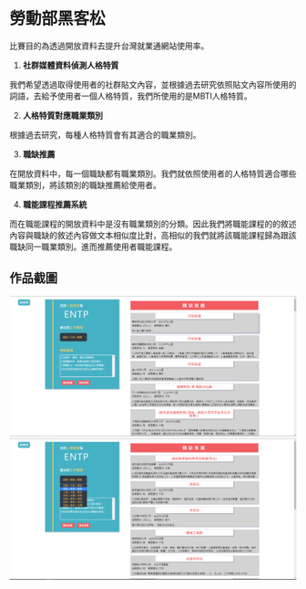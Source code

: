 勞動部黑客松
===
比賽目的為透過開放資料去提升台灣就業通網站使用率。
1. __社群媒體資料偵測人格特質__

我們希望透過取得使用者的社群貼文內容，並根據過去研究依照貼文內容所使用的詞語，去給予使用者一個人格特質，我們所使用的是MBTI人格特質。

2. __人格特質對應職業類別__

根據過去研究，每種人格特質會有其適合的職業類別。

3. __職缺推薦__

在開放資料中，每一個職缺都有職業類別。我們就依照使用者的人格特質適合哪些職業類別，將該類別的職缺推薦給使用者。

4. __職能課程推薦系統__

而在職能課程的開放資料中是沒有職業類別的分類。因此我們將職能課程的的敘述內容與職缺的敘述內容做文本相似度比對，高相似的我們就將該職能課程歸為跟該職缺同一職業類別。進而推薦使用者職能課程。

作品截圖
---
![image](https://github.com/tingnli6603/Trait_JobCourse_Recommendation/blob/master/layout/job1.PNG)
![image](https://github.com/tingnli6603/Trait_JobCourse_Recommendation/blob/master/layout/job2.PNG)
